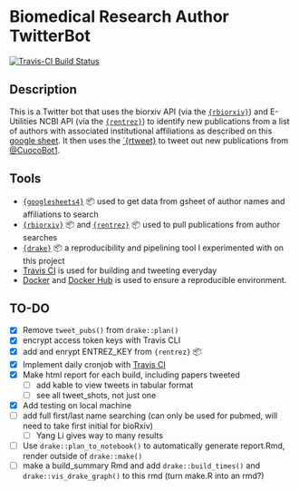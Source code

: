 # Biomedical Research Author TwitterBot

[![Travis-CI Build Status](https://travis-ci.com/mikecuoco/pub_tweets.svg?token=btjnysX8vLpxExJaYkdq&branch=master)](https://travis-ci.com/github/mikecuoco/pub-tweets)


## Description
This is a Twitter bot that uses the biorxiv API (via the [`{rbiorxiv}`](https://github.com/nicholasmfraser/biorrxiv)) and E-Utilities NCBI API (via the [`{rentrez}`](https://github.com/ropensci/rentrez)) to identify new publications from a  list of authors with associated institutional affiliations as described on this [google sheet](https://docs.google.com/spreadsheets/d/1pj2ctCbk5YAkfM4WnpShu8vfLxj7qFsCZn6pz78JXzM/edit?usp=sharing). It then uses the [`{rtweet}](https://github.com/mkearney/rtweet) to tweet out new publications from [@CuocoBot1](https://twitter.com/CuocoBot1).

## Tools

- [`{googlesheets4}`](https://github.com/tidyverse/googlesheets4) :package: used to get data from gsheet of author names and affiliations to search
- [`{rbiorxiv}`](https://github.com/nicholasmfraser/biorrxiv) :package: and [`{rentrez}`](https://github.com/ropensci/rentrez) :package: used to pull publications from author searches
- [`{drake}`](https://github.com/ropensci/drake) :package: a reproducibility and pipelining tool I experimented with on this project
- [Travis CI](https://travis-ci.org) is used for building and tweeting everyday
- [Docker](https://www.docker.com) and [Docker Hub](https://hub.docker.com) is used to ensure a reproducible environment.

## TO-DO

- [X] Remove `tweet_pubs()` from `drake::plan()`
- [X] encrypt access token keys with Travis CLI
- [X] add and enrypt ENTREZ_KEY from `{rentrez}` :package:
- [X] Implement daily cronjob with [Travis CI](https://travis-ci.org)
- [X] Make html report for each build, including papers tweeted
  - [ ] add kable to view tweets in tabular format
  - [ ] see all tweet_shots, not just one
- [X] Add testing on local machine
- [ ] add full first/last name searching (can only be used for pubmed, will need to take first initial for bioRxiv)
  - [ ] Yang Li gives way to many results
- [ ] Use `drake::plan_to_notebook()` to automatically generate report.Rmd, render outside of `drake::make()`
- [ ] make a build_summary Rmd and add `drake::build_times()` and `drake::vis_drake_graph()` to this rmd (turn make.R into an rmd?)

